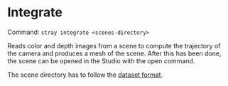 # Integrate

Command: `stray integrate <scenes-directory>`

Reads color and depth images from a scene to compute the trajectory of the camera and produces a mesh of the scene. After this has been done, the scene can be opened in the Studio with the open command.

The scene directory has to follow the [dataset format](/formats/data.md#dataset-format).
